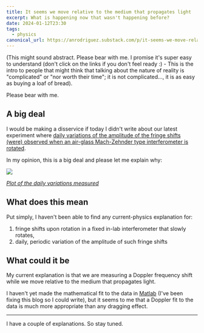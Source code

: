 ```yaml
---
title: It seems we move relative to the medium that propagates light
excerpt: What is happening now that wasn't happening before?
date: 2024-01-12T23:30
tags:
  - physics
canonical_url: https://anrodriguez.substack.com/p/it-seems-we-move-relative-to-the-medium-that-propagates-lighthtml
---
```

(This might sound abstract. Please bear with me. I promise it's super easy to understand (don't click on the links if you don't feel ready :) - This is the intro to people that might think that talking about the nature of reality is "complicated" or "nor worth their time"; it is not complicated..., it is as easy as buying a loaf of bread).

Please bear with me.

## A big deal
I would be making a disservice if today I didn't write about our latest experiment where [daily variations of the amplitude of the fringe shifts (were) observed when an air-glass Mach-Zehnder type interferometer is rotated](https://www.researchgate.net/publication/369529273_Daily_variations_of_the_amplitude_of_the_fringe_shifts_observed_when_an_air-glass_Mach-Zehnder_type_interferometer_is_rotated).

In my opinion, this is a big deal and please let me explain why:

![](https://siran.github.io/assets/writing/daily-variations.png)

*[Plot of the daily variations measured](https://siran.github.io/assets/writing/daily-variations.png)*

## What does this mean
Put simply, I haven't been able to find any current-physics explanation for:

1. fringe shifts upon rotation in a fixed in-lab interferometer that slowly rotates,
2. daily, periodic variation of the amplitude of such fringe shifts

## What could it be
My current explanation is that we are measuring a Doppler frequency shift while we move relative to the medium that propagates light.

I haven't yet made the mathematical fit to the data in [Matlab](https://matlab.mathworks.com/) (I've been fixing this blog so I could write), but it seems to me that a Doppler fit to the data is much more appropriate than any dragging effect.

---

I have a couple of explanations. So stay tuned.